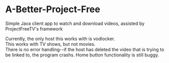 # A-Better-Project-Free
Simple Java client app to watch and download videos, assisted by ProjectFreeTV's framework 

Currently, the only host this works with is vodlocker.  
This works with TV shows, but not movies.  
There is no error handling--if the host has deleted the video that is trying to be linked to, the program crashs.
Home button functionality is still buggy.
